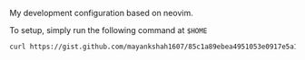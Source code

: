 My development configuration based on neovim.

To setup, simply run the following command at `$HOME`

```bash
curl https://gist.github.com/mayankshah1607/85c1a89ebea4951053e0917e5a157aeb | bash
```
